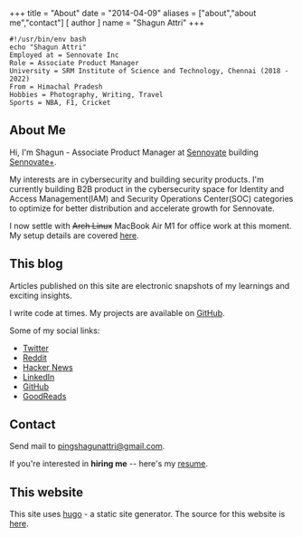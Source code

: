 +++
title = "About"
date = "2014-04-09"
aliases = ["about","about me","contact"]
[ author ]
  name = "Shagun Attri"
+++

```console
#!/usr/bin/env bash
echo "Shagun Attri"
Employed at = Sennovate Inc
Role = Associate Product Manager
University = SRM Institute of Science and Technology, Chennai (2018 - 2022)
From = Himachal Pradesh
Hobbies = Photography, Writing, Travel
Sports = NBA, F1, Cricket
```

## About Me

Hi, I'm Shagun - Associate Product Manager at [Sennovate](https://sennovate.com) building [Sennovate+](https://plus.sennovate.com/).

My interests are in cybersecurity and building security products. I'm currently building B2B product in the cybersecurity space for Identity and Access Management(IAM) and Security Operations Center(SOC) categories to optimize for better distribution and accelerate growth for Sennovate.

I now settle with ~~Arch Linux~~ MacBook Air M1 for office work at this moment. My setup details are covered [here](https://shagun.xyz/posts/setup/).

## This blog

Articles published on this site are electronic snapshots of my learnings and exciting insights.


I write code at times. My projects are available on
[GitHub](https://github.com/shagunattri).

Some of my social links:

- [Twitter](https://twitter.com/shagunattri_)
- [Reddit](https://www.reddit.com/u/shagunattri)
- [Hacker News](https://news.ycombinator.com/user?id=shagunattri)
- [LinkedIn](https://www.linkedin.com/in/shagunattri/)
- [GitHub](https://github.com/shagunattri)
- [GoodReads](https://www.goodreads.com/user/show/69167061-shagun-attri)

## Contact
Send mail to [pingshagunattri@gmail.com](mailto:pingshagunattri@gmail.com).

If you're interested in **hiring me** -- here's my
[resume](https://github.com/shagunattri/site/files/6100553/Shagun-Attri-Resume.pdf).

## This website

This site uses [hugo](https://gohugo.io/) - a static site generator. The source for this website is [here](https://github.com/shagunattri/site).